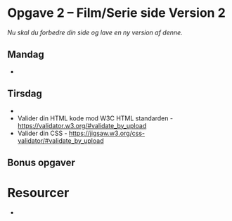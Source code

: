# Opgave 2 – Film/Serie side Version 2

_Nu skal du forbedre din side og lave en ny version af denne._

## Mandag

-

## Tirsdag

-
- Valider din HTML kode mod W3C HTML standarden - https://validator.w3.org/#validate_by_upload
- Valider din CSS - https://jigsaw.w3.org/css-validator/#validate_by_upload

## Bonus opgaver

# Resourcer

-
